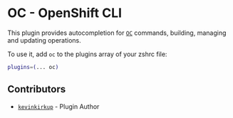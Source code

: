 # OC - OpenShift CLI

This plugin provides autocompletion for
[`OC`](HTTPS://docs.openshift.com/container-platform/latest/cli_reference/openshift_cli/getting-started-cli.html)
commands, building, managing and updating operations.

To use it, add `oc` to the plugins array of your zshrc file:

```bash
plugins=(... oc)
```

## Contributors

-   [`kevinkirkup`](HTTPS://github.com/kevinkirkup) - Plugin Author
